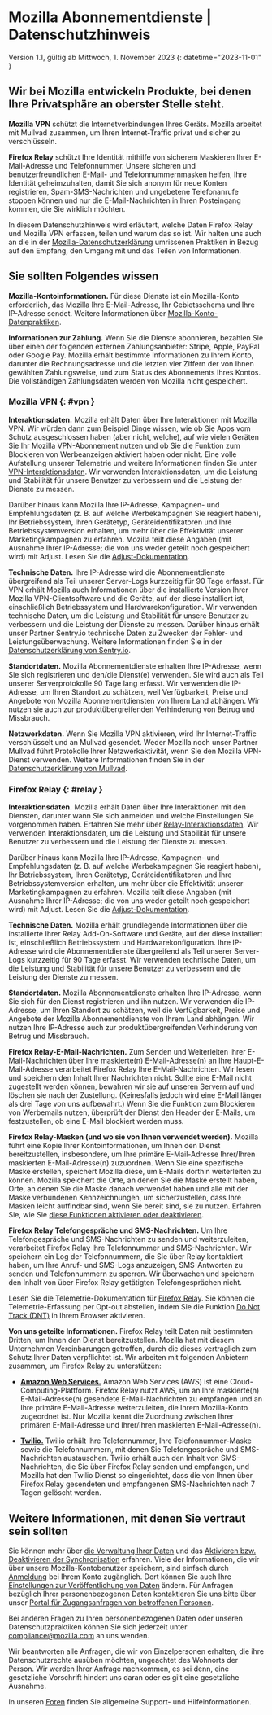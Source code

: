 # Mozilla Abonnementdienste | Datenschutzhinweis

Version 1.1, gültig ab Mittwoch, 1. November 2023
{: datetime="2023-11-01" }

## Wir bei Mozilla entwickeln Produkte, bei denen Ihre Privatsphäre an oberster Stelle steht.

__Mozilla VPN__ schützt die Internetverbindungen Ihres Geräts. Mozilla arbeitet mit Mullvad zusammen, um Ihren Internet-Traffic privat und sicher zu verschlüsseln.

__Firefox Relay__ schützt Ihre Identität mithilfe von sicherem Maskieren Ihrer E-Mail-Adresse und Telefonnummer. Unsere sicheren und benutzerfreundlichen E-Mail- und Telefonnummernmasken helfen, Ihre Identität geheimzuhalten, damit Sie sich anonym für neue Konten registrieren, Spam-SMS-Nachrichten und ungebetene Telefonanrufe stoppen können und nur die E-Mail-Nachrichten in Ihren Posteingang kommen, die Sie wirklich möchten.

In diesem Datenschutzhinweis wird erläutert, welche Daten Firefox Relay und Mozilla VPN erfassen, teilen und warum das so ist. Wir halten uns auch an die in der [Mozilla-Datenschutzerklärung](https://www.mozilla.org/privacy/) umrissenen Praktiken in Bezug auf den Empfang, den Umgang mit und das Teilen von Informationen.

## Sie sollten Folgendes wissen

__Mozilla-Kontoinformationen.__ Für diese Dienste ist ein Mozilla-Konto erforderlich, das Mozilla Ihre E-Mail-Adresse, Ihr Gebietsschema und Ihre IP-Adresse sendet. Weitere Informationen über [Mozilla-Konto-Datenpraktiken](https://www.mozilla.org/privacy/mozilla-accounts/).

__Informationen zur Zahlung.__ Wenn Sie die Dienste abonnieren, bezahlen Sie über einen der folgenden externen Zahlungsanbieter: Stripe, Apple, PayPal oder Google Pay. Mozilla erhält bestimmte Informationen zu Ihrem Konto, darunter die Rechnungsadresse und die letzten vier Ziffern der von Ihnen gewählten Zahlungsweise, und zum Status des Abonnements Ihres Kontos. Die vollständigen Zahlungsdaten werden von Mozilla nicht gespeichert.

### Mozilla VPN {: #vpn }

__Interaktionsdaten.__ Mozilla erhält Daten über Ihre Interaktionen mit Mozilla VPN. Wir würden dann zum Beispiel Dinge wissen, wie ob Sie Apps vom Schutz ausgeschlossen haben (aber nicht, welche), auf wie vielen Geräten Sie Ihr Mozilla VPN-Abonnement nutzen und ob Sie die Funktion zum Blockieren von Werbeanzeigen aktiviert haben oder nicht. Eine volle Aufstellung unserer Telemetrie und weitere Informationen finden Sie unter [VPN-Interaktionsdaten](https://dictionary.telemetry.mozilla.org/apps/mozilla_vpn). Wir verwenden Interaktionsdaten, um die Leistung und Stabilität für unsere Benutzer zu verbessern und die Leistung der Dienste zu messen.

Darüber hinaus kann Mozilla Ihre IP-Adresse, Kampagnen- und Empfehlungsdaten (z. B. auf welche Werbekampagnen Sie reagiert haben), Ihr Betriebssystem, Ihren Gerätetyp, Geräteidentifikatoren und Ihre Betriebssystemversion erhalten, um mehr über die Effektivität unserer Marketingkampagnen zu erfahren. Mozilla teilt diese Angaben (mit Ausnahme Ihrer IP-Adresse; die von uns weder geteilt noch gespeichert wird) mit Adjust. Lesen Sie die [Adjust-Dokumentation](https://github.com/mozilla-mobile/mozilla-vpn-client/blob/main/src/adjust/adjust.md).

__Technische Daten.__ Ihre IP-Adresse wird die Abonnementdienste übergreifend als Teil unserer Server-Logs kurzzeitig für 90 Tage erfasst. Für VPN erhält Mozilla auch Informationen über die installierte Version Ihrer Mozilla VPN-Clientsoftware und die Geräte, auf der diese installiert ist, einschließlich Betriebssystem und Hardwarekonfiguration. Wir verwenden technische Daten, um die Leistung und Stabilität für unsere Benutzer zu verbessern und die Leistung der Dienste zu messen. Darüber hinaus erhält unser Partner Sentry.io technische Daten zu Zwecken der Fehler- und Leistungsüberwachung. Weitere Informationen finden Sie in der [Datenschutzerklärung von Sentry.io](https://sentry.io/privacy/).

__Standortdaten.__ Mozilla Abonnementdienste erhalten Ihre IP-Adresse, wenn Sie sich registrieren und den/die Dienst(e) verwenden. Sie wird auch als Teil unserer Serverprotokolle 90 Tage lang erfasst. Wir verwenden die IP-Adresse, um Ihren Standort zu schätzen, weil Verfügbarkeit, Preise und Angebote von Mozilla Abonnementdiensten von Ihrem Land abhängen. Wir nutzen sie auch zur produktübergreifenden Verhinderung von Betrug und Missbrauch.

__Netzwerkdaten.__ Wenn Sie Mozilla VPN aktivieren, wird Ihr Internet-Traffic verschlüsselt und an Mullvad gesendet. Weder Mozilla noch unser Partner Mullvad führt Protokolle Ihrer Netzwerkaktivität, wenn Sie den Mozilla VPN-Dienst verwenden. Weitere Informationen finden Sie in der [Datenschutzerklärung von Mullvad](https://mullvad.net/help/no-logging-data-policy/).

### Firefox Relay {: #relay }

__Interaktionsdaten.__ Mozilla erhält Daten über Ihre Interaktionen mit den Diensten, darunter wann Sie sich anmelden und welche Einstellungen Sie vorgenommen haben. Erfahren Sie mehr über [Relay-Interaktionsdaten](https://github.com/mozilla/fx-private-relay/blob/main/METRICS.md). Wir verwenden Interaktionsdaten, um die Leistung und Stabilität für unsere Benutzer zu verbessern und die Leistung der Dienste zu messen.

Darüber hinaus kann Mozilla Ihre IP-Adresse, Kampagnen- und Empfehlungsdaten (z. B. auf welche Werbekampagnen Sie reagiert haben), Ihr Betriebssystem, Ihren Gerätetyp, Geräteidentifikatoren und Ihre Betriebssystemversion erhalten, um mehr über die Effektivität unserer Marketingkampagnen zu erfahren. Mozilla teilt diese Angaben (mit Ausnahme Ihrer IP-Adresse; die von uns weder geteilt noch gespeichert wird) mit Adjust. Lesen Sie die [Adjust-Dokumentation](https://github.com/mozilla-mobile/mozilla-vpn-client/blob/main/src/adjust/adjust.md).

__Technische Daten.__ Mozilla erhält grundlegende Informationen über die installierte Ihrer Relay Add-On-Software und Geräte, auf der diese installiert ist, einschließlich Betriebssystem und Hardwarekonfiguration. Ihre IP-Adresse wird die Abonnementdienste übergreifend als Teil unserer Server-Logs kurzzeitig für 90 Tage erfasst. Wir verwenden technische Daten, um die Leistung und Stabilität für unsere Benutzer zu verbessern und die Leistung der Dienste zu messen.

__Standortdaten.__ Mozilla Abonnementdienste erhalten Ihre IP-Adresse, wenn Sie sich für den Dienst registrieren und ihn nutzen. Wir verwenden die IP-Adresse, um Ihren Standort zu schätzen, weil die Verfügbarkeit, Preise und Angebote der Mozilla Abonnementdienste von Ihrem Land abhängen. Wir nutzen Ihre IP-Adresse auch zur produktübergreifenden Verhinderung von Betrug und Missbrauch.

__Firefox Relay-E-Mail-Nachrichten.__ Zum Senden und Weiterleiten Ihrer E-Mail-Nachrichten über Ihre maskierte(n) E-Mail-Adresse(n) an Ihre Haupt-E-Mail-Adresse verarbeitet Firefox Relay Ihre E-Mail-Nachrichten. Wir lesen und speichern den Inhalt Ihrer Nachrichten nicht. Sollte eine E-Mail nicht zugestellt werden können, bewahren wir sie auf unseren Servern auf und löschen sie nach der Zustellung. (Keinesfalls jedoch wird eine E-Mail länger als drei Tage von uns aufbewahrt.) Wenn Sie die Funktion zum Blockieren von Werbemails nutzen, überprüft der Dienst den Header der E-Mails, um festzustellen, ob eine E-Mail blockiert werden muss.

__Firefox Relay-Masken (und wo sie von Ihnen verwendet werden).__ Mozilla führt eine Kopie Ihrer Kontoinformationen, um Ihnen den Dienst bereitzustellen, insbesondere, um Ihre primäre E-Mail-Adresse Ihrer/Ihren maskierten E-Mail-Adresse(n) zuzuordnen. Wenn Sie eine spezifische Maske erstellen, speichert Mozilla diese, um E-Mails dorthin weiterleiten zu können. Mozilla speichert die Orte, an denen Sie die Maske erstellt haben, Orte, an denen Sie die Maske danach verwendet haben und alle mit der Maske verbundenen Kennzeichnungen, um sicherzustellen, dass Ihre Masken leicht auffindbar sind, wenn Sie bereit sind, sie zu nutzen. Erfahren Sie, wie Sie [diese Funktionen aktivieren oder deaktivieren](https://relay.firefox.com/faq).

__Firefox Relay Telefongespräche und SMS-Nachrichten.__ Um Ihre Telefongespräche und SMS-Nachrichten zu senden und weiterzuleiten, verarbeitet Firefox Relay Ihre Telefonnummer und SMS-Nachrichten. Wir speichern ein Log der Telefonnummern, die Sie über Relay kontaktiert haben, um Ihre Anruf- und SMS-Logs anzuzeigen, SMS-Antworten zu senden und Telefonnummern zu sperren. Wir überwachen und speichern den Inhalt von über Firefox Relay getätigten Telefongesprächen nicht.

Lesen Sie die Telemetrie-Dokumentation für [Firefox Relay](https://github.com/mozilla/fx-private-relay/blob/main/METRICS.md). Sie können die Telemetrie-Erfassung per Opt-out abstellen, indem Sie die Funktion [Do Not Track (DNT)](https://support.mozilla.org/kb/how-do-i-turn-do-not-track-feature) in Ihrem Browser aktivieren.

__Von uns geteilte Informationen.__ Firefox Relay teilt Daten mit bestimmten Dritten, um Ihnen den Dienst bereitzustellen. Mozilla hat mit diesem Unternehmen Vereinbarungen getroffen, durch die dieses vertraglich zum Schutz Ihrer Daten verpflichtet ist. Wir arbeiten mit folgenden Anbietern zusammen, um Firefox Relay zu unterstützen:

* __[Amazon Web Services.](https://aws.amazon.com/privacy/)__ Amazon Web Services (AWS) ist eine Cloud-Computing-Plattform. Firefox Relay nutzt AWS, um an Ihre maskierte(n) E-Mail-Adresse(n) gesendete E-Mail-Nachrichten zu empfangen und an Ihre primäre E-Mail-Adresse weiterzuleiten, die Ihrem Mozilla-Konto zugeordnet ist. Nur Mozilla kennt die Zuordnung zwischen Ihrer primären E-Mail-Adresse und Ihrer/Ihren maskierten E-Mail-Adresse(n).

* __[Twilio.](https://www.twilio.com/en-us/legal/privacy)__ Twilio erhält Ihre Telefonnummer, Ihre Telefonnummer-Maske sowie die Telefonnummern, mit denen Sie Telefongespräche und SMS-Nachrichten austauschen. Twilio erhält auch den Inhalt von SMS-Nachrichten, die Sie über Firefox Relay senden und empfangen, und Mozilla hat den Twilio Dienst so eingerichtet, dass die von Ihnen über Firefox Relay gesendeten und empfangenen SMS-Nachrichten nach 7 Tagen gelöscht werden.

## Weitere Informationen, mit denen Sie vertraut sein sollten

Sie können mehr über [die Verwaltung Ihrer Daten](https://support.mozilla.org/kb/firefox-accounts-managing-account-data) und das [Aktivieren bzw. Deaktivieren der Synchronisation](https://support.mozilla.org/kb/how-do-i-set-sync-my-computer) erfahren. Viele der Informationen, die wir über unsere Mozilla-Kontobenutzer speichern, sind einfach durch [Anmeldung](https://accounts.firefox.com/signin) bei Ihrem Konto zugänglich. Dort können Sie auch Ihre [Einstellungen zur Veröffentlichung von Daten](https://accounts.firefox.com/settings/) ändern. Für Anfragen bezüglich Ihrer personenbezogenen Daten kontaktieren Sie uns bitte über unser [Portal für Zugangsanfragen von betroffenen Personen](https://privacyportal.onetrust.com/webform/1350748f-7139-405c-8188-22740b3b5587/4ba08202-2ede-4934-a89e-f0b0870f95f0).

Bei anderen Fragen zu Ihren personenbezogenen Daten oder unseren Datenschutzpraktiken können Sie sich jederzeit unter compliance@mozilla.com an uns wenden.

Wir beantworten alle Anfragen, die wir von Einzelpersonen erhalten, die ihre Datenschutzrechte ausüben möchten, ungeachtet des Wohnorts der Person. Wir werden Ihrer Anfrage nachkommen, es sei denn, eine gesetzliche Vorschrift hindert uns daran oder es gilt eine gesetzliche Ausnahme.

In unseren [Foren](https://support.mozilla.org/) finden Sie allgemeine Support- und Hilfeinformationen.
